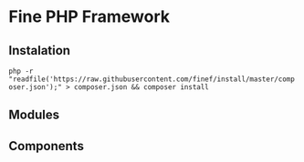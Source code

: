 Fine PHP Framework
==================

Instalation
-----------


`php -r "readfile('https://raw.githubusercontent.com/finef/install/master/composer.json');" > composer.json && composer install`


Modules
-------


Components
----------
